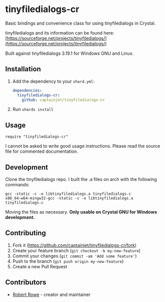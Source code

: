 # tinyfiledialogs-cr

Basic bindings and convenience class for using tinyfiledialogs in Crystal.

tinyfiledialogs and its information can be found here: [https://sourceforge.net/projects/tinyfiledialogs/](https://sourceforge.net/projects/tinyfiledialogs/)

Built against tinyfiledialogs 3.19.1 for Windows GNU and Linux.


## Installation

1. Add the dependency to your `shard.yml`:

   ```yaml
   dependencies:
     tinyfiledialogs-cr:
       github: captainjet/tinyfiledialogs-cr
   ```

2. Run `shards install`

## Usage

```crystal
require "tinyfiledialogs-cr"
```

I cannot be asked to write good usage instructions. Please read the source file for commented documentation.

## Development

Clone the tinyfiledialogs repo. I built the .a files on arch with the following commands:
```
gcc -static -c -o libtinyfiledialogs.a tinyfiledialogs.c
x86_64-w64-mingw32-gcc -static -c -o libtinyfiledialogs.a tinyfiledialogs.c
```

Moving the files as necessary. **Only usable on Crystal GNU for Windows development.**

## Contributing

1. Fork it (<https://github.com/captainjet/tinyfiledialogs-cr/fork>)
2. Create your feature branch (`git checkout -b my-new-feature`)
3. Commit your changes (`git commit -am 'Add some feature'`)
4. Push to the branch (`git push origin my-new-feature`)
5. Create a new Pull Request

## Contributors

- [Robert Rowe](https://github.com/captainjet) - creator and maintainer
